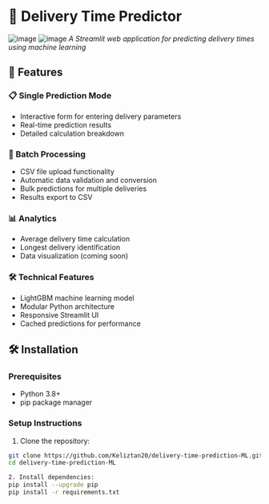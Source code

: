# 🚚 Delivery Time Predictor

![image](https://github.com/user-attachments/assets/db4706d8-4d5c-4564-aa72-08abdb378ce3) ![image](https://github.com/user-attachments/assets/60f0f4f0-bee3-4f03-92ba-bd9842ffc333)
*A Streamlit web application for predicting delivery times using machine learning*

## 🌟 Features

### 📋 Single Prediction Mode
- Interactive form for entering delivery parameters
- Real-time prediction results
- Detailed calculation breakdown

### 📁 Batch Processing
- CSV file upload functionality
- Automatic data validation and conversion
- Bulk predictions for multiple deliveries
- Results export to CSV

### 📊 Analytics
- Average delivery time calculation
- Longest delivery identification
- Data visualization (coming soon)

### 🛠️ Technical Features
- LightGBM machine learning model
- Modular Python architecture
- Responsive Streamlit UI
- Cached predictions for performance

## 🛠️ Installation

### Prerequisites
- Python 3.8+
- pip package manager

### Setup Instructions

1. Clone the repository:
```bash
git clone https://github.com/Keliztan20/delivery-time-prediction-ML.git
cd delivery-time-prediction-ML

2. Install dependencies:
pip install --upgrade pip
pip install -r requirements.txt

